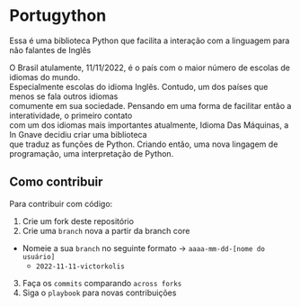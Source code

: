 # Portugython
Essa é uma biblioteca Python que facilita a interação com a linguagem para não falantes de Inglês

O Brasil atulamente, 11/11/2022, é o país com o maior número de escolas de idiomas do mundo. \
Especialmente escolas do idioma Inglês. Contudo, um dos países que menos se fala outros idiomas \
comumente em sua sociedade. Pensando em uma forma de facilitar então a interatividade, o primeiro contato \
com um dos idiomas mais importantes atualmente, Idioma Das Máquinas, a In Gnave decidiu criar uma biblioteca \
que traduz as funções de Python. Criando então, uma nova lingagem de programação, uma interpretação de Python.


## Como contribuir

Para contribuir com código:

1. Crie um fork deste repositório
2. Crie uma `branch` nova a partir da branch core
  * Nomeie a sua `branch` no seguinte formato -> `aaaa-mm-dd-[nome do usuário]`
    - `2022-11-11-victorkolis`
3. Faça os `commits` comparando `across forks`
4. Siga o `playbook` para novas contribuições
